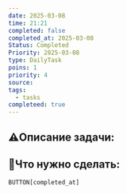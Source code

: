 ```yaml
---
date: 2025-03-08
time: 21:21
completed: false
completed_at: 2025-03-08
Status: Completed
Priority: 2025-03-08
type: DailyTask
poins: 1
priority: 4
source: 
tags:
  - tasks
completeed: true
---
```


## ⚠️Описание задачи:



## 📝Что нужно сделать:
`BUTTON[completed_at]`